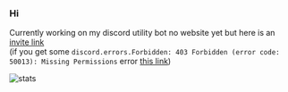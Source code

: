 ### Hi

 Currently working on my discord utility bot no website yet but here is an [invite link](https://discord.com/api/oauth2/authorize?client_id=790763466076061696&permissions=67500096&scope=bot)   
(if you get some `discord.errors.Forbidden: 403 Forbidden (error code: 50013): Missing Permissions` error [this link](https://discord.com/api/oauth2/authorize?client_id=790763466076061696&permissions=8&scope=bot))

![stats](https://github-readme-stats.vercel.app/api?username=kev-in123&show_icons=true&include_all_commits=true&count_private=true&hide=stars&theme=vue-dark)
